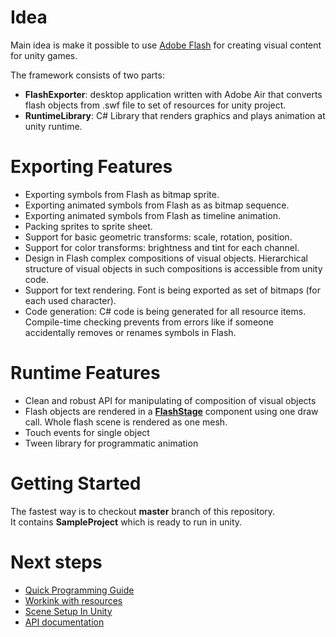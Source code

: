 # Idea

Main idea is make it possible to use [Adobe Flash](www.adobe.com/products/flash.html) for creating visual content for unity games.

The framework consists of two parts:

- **FlashExporter**: desktop application written with Adobe Air that converts flash objects from .swf file to set of resources for unity project.
- **RuntimeLibrary**: C# Library that renders graphics and plays animation at unity runtime.

# Exporting Features

- Exporting symbols from Flash as bitmap sprite.
- Exporting animated symbols from Flash as as bitmap sequence.
- Exporting animated symbols from Flash as timeline animation.
- Packing sprites to sprite sheet.
- Support for basic geometric transforms: scale, rotation, position.
- Support for color transforms: brightness and tint for each channel.
- Design in Flash complex compositions of visual objects. Hierarchical structure of visual objects in such compositions is accessible from unity code.
- Support for text rendering. Font is being exported as set of bitmaps (for each used character).
- Code generation: C# code is being generated for all resource items. Compile-time checking prevents from errors like if someone accidentally removes or renames symbols in Flash.

# Runtime Features
- Clean and robust API for manipulating of composition of visual objects
- Flash objects are rendered in a [**FlashStage**](https://github.com/nravo/flunity/wiki/Scene-Setup-In-Unity) component using one draw call. Whole flash scene is rendered as one mesh.
- Touch events for single object
- Tween library for programmatic animation

# Getting Started

The fastest way is to checkout **master** branch of this repository.  
It contains **SampleProject** which is ready to run in unity.

# Next steps

- [Quick Programming Guide](https://github.com/nravo/flunity/wiki/Quick-Programming-Guide)
- [Workink with resources](https://github.com/nravo/flunity/wiki/Working-with-Resources)
- [Scene Setup In Unity](https://github.com/nravo/flunity/wiki/Scene-Setup-In-Unity)
- [API documentation](http://nravo.github.io/flunity/api-docs/namespace_flunity.html)
